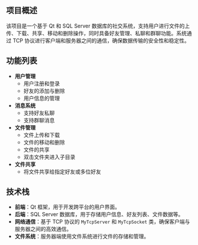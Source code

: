 ## **项目概述**

该项目是一个基于 Qt 和 SQL Server 数据库的社交系统，支持用户进行文件的上传、下载、共享、移动和删除操作，同时具备好友管理、私聊和群聊功能。系统通过 TCP 协议进行客户端和服务器之间的通信，确保数据传输的安全性和稳定性。

## **功能列表**

- **用户管理**
  - 用户注册和登录
  - 好友的添加与删除
  - 用户信息的管理
- **消息系统**
  - 支持好友私聊
  - 支持群聊消息
- **文件管理**
  - 文件上传和下载
  - 文件的移动和删除
  - 文件的共享
  - 双击文件夹进入子目录
- **文件共享**
  - 将文件共享给指定好友或多位好友

## **技术栈**

- **前端**：Qt 框架，用于开发跨平台的用户界面。
- **后端**：SQL Server 数据库，用于存储用户信息、好友列表、文件数据等。
- **网络通信**：基于 TCP 协议的 `MyTcpServer` 和 `MyTcpSocket` 类，确保客户端与服务器之间的高效通信。
- **文件系统**：服务器端使用文件系统进行文件的存储和管理。
